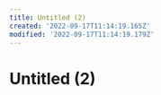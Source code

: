 ```yaml
---
title: Untitled (2)
created: '2022-09-17T11:14:19.165Z'
modified: '2022-09-17T11:14:19.179Z'
---
```


# Untitled (2)
